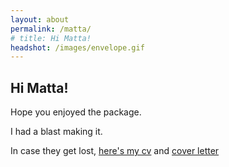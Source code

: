 ```yaml
---
layout: about
permalink: /matta/
# title: Hi Matta!
headshot: /images/envelope.gif
---
```


## Hi Matta!
Hope you enjoyed the package.

I had a blast making it.

In case they get lost, [here's my cv](/assets/files/cv_matta.pdf) and [cover letter](/assets/files/cl_matta.pdf)